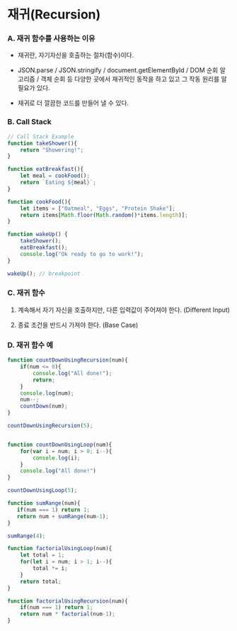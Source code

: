 # 재귀(Recursion)

### A. 재귀 함수를 사용하는 이유

* 재귀란, 자기자신을 호출하는 절차(함수)이다.

* JSON.parse / JSON.stringify / document.getElementById 
/ DOM 순회 알고리즘 / 객체 순회 등 다양한 곳에서 재귀적인 동작을 하고 있고 그 작동 원리를 알 필요가 있다.

* 재귀로 더 깔끔한 코드를 만들어 낼 수 있다.

### B. Call Stack

```js
// Call Stack Example
function takeShower(){
    return "Showering!";
}

function eatBreakfast(){
    let meal = cookFood();
    return `Eating ${meal}`;
}

function cookFood(){
    let items = ["Oatmeal", "Eggs", "Protein Shake"];
    return items[Math.floor(Math.random()*items.length)];
}

function wakeUp() {
    takeShower();
    eatBreakfast();
    console.log("Ok ready to go to work!");
}

wakeUp(); // breakpoint
```

### C. 재귀 함수

1. 계속해서 자기 자신을 호출하지만, 다른 입력값이 주어져야 한다. (Different Input)

2. 종료 조건을 반드시 가져야 한다. (Base Case)

### D. 재귀 함수 예

```js
function countDownUsingRecursion(num){
    if(num <= 0){
        console.log("All done!");
        return;
    }
    console.log(num);
    num--;
    countDown(num);
}

countDownUsingRecursion(5);


function countDownUsingLoop(num){
    for(var i = num; i > 0; i--){
        console.log(i);
    }
    console.log("All done!")
}

countDownUsingLoop(5);
```

```js
function sumRange(num){
   if(num === 1) return 1; 
   return num + sumRange(num-1);
}

sumRange(4);
```

```js
function factorialUsingLoop(num){
    let total = 1;
    for(let i = num; i > 1; i--){
        total *= i;
    }
    return total;
}

function factorialUsingRecursion(num){
    if(num === 1) return 1;
    return num * factorial(num-1);
}
```